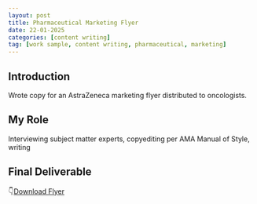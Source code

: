 ```yaml
---
layout: post
title: Pharmaceutical Marketing Flyer
date: 22-01-2025
categories: [content writing]
tag: [work sample, content writing, pharmaceutical, marketing]
---
```


## Introduction
Wrote copy for an AstraZeneca marketing flyer distributed to oncologists.

## My Role
Interviewing subject matter experts, copyediting per AMA Manual of Style, writing

## Final Deliverable
👇[Download Flyer](/downloads/astraZeneca-flyer.pdf)
